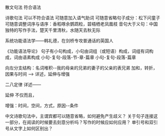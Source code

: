 散文句法
符合语法

诗歌句法
可以不符合语法
可随意加入语气助词
可随意省略句子成分：松下问童子
可随意调整词序与语序：香稻啄余鹦鹉粒，碧梧栖老凤凰枝
音句大于义句：中国独特的写作手法，楚天千里清秋，水随天去秋无际

系统功能语法学——韩礼德，在剑桥专攻普通话的英国人

《功能语法导论》
句子有小句构成，小句由词组（或短语）构成，词组有词构成，词由语素构成
小句-复句-段落-节-章-篇章
小句-复句-段落-篇章

向左分支结构：名词堆积--我的母亲的兄弟的妻子的父亲的表兄弟
加和，转折，因果与时间 --> 详述，延伸与增强

二八定律
详述——

延伸 不仅而且，

增强：时间，空间，方式，原因--条件

中文诗歌句法中，主谓宾都可以随意省略，如何避免产生歧义？
关于句子连接这一部分，在阅读的时候要去刻意分析吗？写作的时候应如何应用？
单引号和双引号从文字上如何区别出？